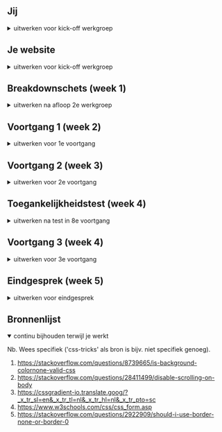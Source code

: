 ## Jij

<details>
<summary>uitwerken voor kick-off werkgroep</summary>

### Auteur:
Hamza Malik

#### Je startniveau:
Blauw (Ik denk dat ik het ga mixen met rood als het te makkelijk is)

#### Je focus:
extra aandacht voor de surface laag
 
</details>





## Je website

<details>
<summary>uitwerken voor kick-off werkgroep</summary>

### Je opdracht:
rijksmuseum.nl

#### Screenshot(s) van de eerste pagina (small screen): 
homepage
<img src="images/homepage.jpg" width="375px" alt="omschrijving van de pagina">

#### Screenshot(s) van de tweede pagina (small screen):
inlogscherm
<img src="images/inlog.JPG" width="375px" alt="omschrijving van de pagina">
 
</details>



## Breakdownschets (week 1)

<details>
<summary>uitwerken na afloop 2e werkgroep</summary>

### breakdown homepage: 
<img src="images/breakdownhome.jpg" width="375px" alt="breakdown van de homepage">

### breakdown inlogscherm: 
<img src="images/breakdowninlog.jpg" width="375px" alt="breakdown van inlogscherm">

### breakdown menu: 
<img src="images/breakdownmenu.jpg" width="375px" alt="breakdown van een dynamisch deel">

</details>





## Voortgang 1 (week 2)

<details>
<summary>uitwerken voor 1e voortgang</summary>

### Stand van zaken
<img src="images/voortgang.jpg" width="375px" alt="voortgang website">
Het ging goed, het opstarten was een beetje moeizaam, maar uiteindelijk heb ik de eerste section weten te maken alleen is hij nog niet responsive.

### Agenda voor meeting
samen met je groepje opstellen

| hamza          | milou      
| ---            | ---               
| h1 responsive  | opmaak website         
| hamburgermenu  | iphone formaat     
| ...            | ...               


### Verslag van meeting
hier na afloop snel de uitkomsten van de meeting vastleggen

linkjes gekregen hoe ik nu verder moet gaan, over de hamburgermenu en daar advies over gekregen.

</details>





## Voortgang 2 (week 3)

<details>
<summary>uitwerken voor 2e voortgang</summary>

### Stand van zaken
ik heb al meerdere sections uitgewerkt, dat gaat makkelijk nu ik de eerste al heb gehad. echter lukt de h1 responsive krijgen niet zo goed
en weet ik niet wat ik met de shadow overlay moet doen.


### Agenda voor meeting
samen met je groepje opstellen

| hamza          | student 2          | student 3    | student 4        |
| ---            | ---                | ---          | ---              |
| shadow overlay | en dit             | en ik dit    | en dan ik dat    |
| h1 lukt niet   | dit als er tijd is | nog een punt | dit wil ik zeker |
| ...            | ...                | ...          | ...              |


### Verslag van meeting
hier na afloop snel de uitkomsten van de meeting vastleggen

ik moet kijken naar mulitple backgrounds css, en om h1 responsive te krijgen moet ik gebruik maken van VW

</details>





## Toegankelijkheidstest (week 4)

<details>
<summary>uitwerken na test in 8e voortgang</summary>

### Bevindingen
Lijst met je bevindingen die in de test naar voren kwamen:

#### Screenreader
De screenreader leest alles op wat opgelezen moet worden, echter is de tekst best wel onduidelijk en omschrijft het niet zoveel.

Hier een omschrijving van hoe het opgelost kan worden (met indien nodig een afbeelding)
Het kan opgelost worden door betere titels te gebruiken en niet een woord die opzichzelf niks zegt.


#### Tab
Met de tabknop kan je langs alle linkjes en buttons, alleen de menuknop kan niet geactiveerd worden verder alles.

Dit kan je oplossen doormiddel van een button te maken van de menuknop.

#### Wazige bril
<img src="images/wazigebril.jpg" width="375px" alt="wazigebril">
hier zie je dat je door de bril alsnog alles best goed kan lezen, behalve de kleine kopjes 

oplossing: grote kopjes.
</details>





## Voortgang 3 (week 4)

<details>
<summary>uitwerken voor 3e voortgang</summary>

### Stand van zaken
ik heb heel de eerste pagina uitgewerkt, alleen de footer moet nog een paar aanpassingen krijgen.


### Agenda voor meeting
samen met je groepje opstellen

| hamza                |       student 2          | student 3    | student 4        |
| ---                  | ---                | ---          | ---              |
| geen vragen,         | en dit             | en ik dit    | en dan ik dat    |
| ik moet hard door werken | dit als er tijd is | nog een punt | dit wil ik zeker |
| ...                     | ...                | ...          | ...              |


### Verslag van meeting
hier na afloop snel de uitkomsten van de meeting vastleggen

ik ben goed opweg, maar ik moet hard door werken om alles af te krijgen.

</details>





## Eindgesprek (week 5)

<details>
<summary>uitwerken voor eindgesprek</summary>

### Stand van zaken
het ging best goed over het algemeen, bepaalde dingen waren lastiger zoals javascript met het menu. bepaalde dingen goed uitlijnen.

### Screenshot(s)

<img src="images/eindresultaat2.jpg" width="375px" alt="voortgang website">
<img src="images/eindresultaat.jpg" width="375px" alt="voortgang website">

</details>





## Bronnenlijst

<details open>
<summary>continu bijhouden terwijl je werkt</summary>

Nb. Wees specifiek ('css-tricks' als bron is bijv. niet specifiek genoeg).

1. https://stackoverflow.com/questions/8739665/is-background-colornone-valid-css
2. https://stackoverflow.com/questions/28411499/disable-scrolling-on-body
3. https://cssgradient-io.translate.goog/?_x_tr_sl=en&_x_tr_tl=nl&_x_tr_hl=nl&_x_tr_pto=sc
4. https://www.w3schools.com/css/css_form.asp
5. https://stackoverflow.com/questions/2922909/should-i-use-border-none-or-border-0

</details>